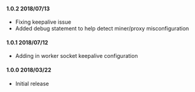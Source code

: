 #### 1.0.2 2018/07/13

* Fixing keepalive issue
* Added debug statement to help detect miner/proxy misconfiguration

#### 1.0.1 2018/07/12

* Adding in worker socket keepalive configuration

#### 1.0.0 2018/03/22

* Initial release
